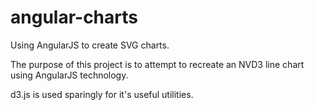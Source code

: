 angular-charts
==============

Using AngularJS to create SVG charts.

The purpose of this project is to attempt to recreate an NVD3 line chart
using AngularJS technology.  

d3.js is used sparingly for it's useful utilities.  
